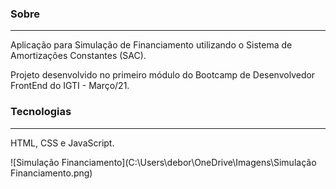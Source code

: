 ### Sobre

------

Aplicação para Simulação de Financiamento utilizando o Sistema de Amortizações Constantes (SAC).

Projeto desenvolvido no primeiro módulo do Bootcamp de Desenvolvedor FrontEnd do IGTI - Março/21.

### Tecnologias

------

HTML, CSS e JavaScript.



![Simulação Financiamento](C:\Users\debor\OneDrive\Imagens\Simulação Financiamento.png)

